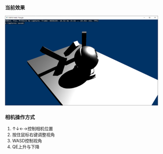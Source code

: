 ### 当前效果
![img](README_img/2021425-101615.png)
### 相机操作方式
1. ↑↓←→控制相机位置
2. 按住鼠标右键调整视角
3. WASD控制视角
4. QE上升与下降
